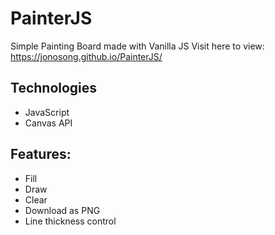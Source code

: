 # PainterJS

Simple Painting Board made with Vanilla JS
Visit here to view: https://jonosong.github.io/PainterJS/

## Technologies

* JavaScript
* Canvas API

## Features:
* Fill
* Draw
* Clear
* Download as PNG
* Line thickness control
